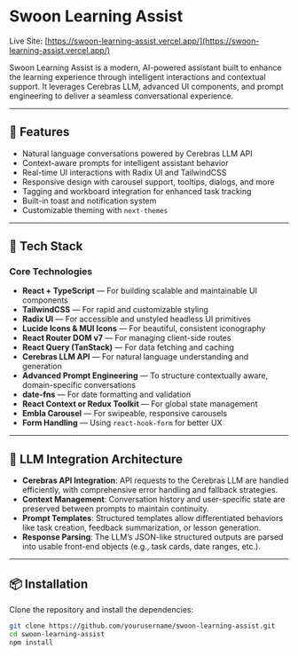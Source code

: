# Swoon Learning Assist

Live Site: [https://swoon-learning-assist.vercel.app/](https://swoon-learning-assist.vercel.app/)

Swoon Learning Assist is a modern, AI-powered assistant built to enhance the learning experience through intelligent interactions and contextual support. It leverages Cerebras LLM, advanced UI components, and prompt engineering to deliver a seamless conversational experience.

---

## 🧠 Features

- Natural language conversations powered by Cerebras LLM API
- Context-aware prompts for intelligent assistant behavior
- Real-time UI interactions with Radix UI and TailwindCSS
- Responsive design with carousel support, tooltips, dialogs, and more
- Tagging and workboard integration for enhanced task tracking
- Built-in toast and notification system
- Customizable theming with `next-themes`

---

## 🚀 Tech Stack

### Core Technologies

- **React + TypeScript** — For building scalable and maintainable UI components
- **TailwindCSS** — For rapid and customizable styling
- **Radix UI** — For accessible and unstyled headless UI primitives
- **Lucide Icons & MUI Icons** — For beautiful, consistent iconography
- **React Router DOM v7** — For managing client-side routes
- **React Query (TanStack)** — For data fetching and caching
- **Cerebras LLM API** — For natural language understanding and generation
- **Advanced Prompt Engineering** — To structure contextually aware, domain-specific conversations
- **date-fns** — For date formatting and validation
- **React Context or Redux Toolkit** — For global state management
- **Embla Carousel** — For swipeable, responsive carousels
- **Form Handling** — Using `react-hook-form` for better UX

---

## 🧩 LLM Integration Architecture

- **Cerebras API Integration**: API requests to the Cerebras LLM are handled efficiently, with comprehensive error handling and fallback strategies.
- **Context Management**: Conversation history and user-specific state are preserved between prompts to maintain continuity.
- **Prompt Templates**: Structured templates allow differentiated behaviors like task creation, feedback summarization, or lesson generation.
- **Response Parsing**: The LLM’s JSON-like structured outputs are parsed into usable front-end objects (e.g., task cards, date ranges, etc.).

---

## 📦 Installation

Clone the repository and install the dependencies:

```bash
git clone https://github.com/yourusername/swoon-learning-assist.git
cd swoon-learning-assist
npm install

